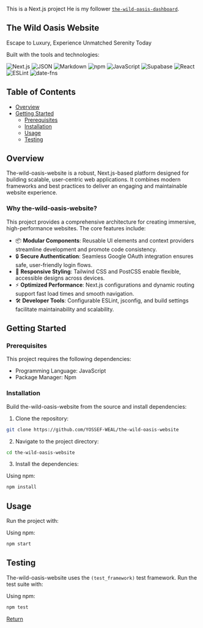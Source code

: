 This is a Next.js project He is my follower [`the-wild-oasis-dashboard`](https://portfolio-yossef-weal.netlify.app/project/mz2ktwp6m9q5bx89amxlmeug).

## The Wild Oasis Website

Escape to Luxury, Experience Unmatched Serenity Today

Built with the tools and technologies:

![Next.js](https://img.shields.io/badge/Next.js-000000?style=for-the-badge&logo=next.js&logoColor=white)
![JSON](https://img.shields.io/badge/JSON-000000?style=for-the-badge&logo=json&logoColor=white)
![Markdown](https://img.shields.io/badge/Markdown-000000?style=for-the-badge&logo=markdown&logoColor=white)
![npm](https://img.shields.io/badge/npm-CB3837?style=for-the-badge&logo=npm&logoColor=white)
![JavaScript](https://img.shields.io/badge/JavaScript-F7DF1E?style=for-the-badge&logo=javascript&logoColor=black)
![Supabase](https://img.shields.io/badge/Supabase-3ECF8E?style=for-the-badge&logo=supabase&logoColor=white)
![React](https://img.shields.io/badge/React-61DAFB?style=for-the-badge&logo=react&logoColor=black)
![ESLint](https://img.shields.io/badge/ESLint-4B32C3?style=for-the-badge&logo=eslint&logoColor=white)
![date-fns](https://img.shields.io/badge/date--fns-2D3238?style=for-the-badge&logo=date-fns&logoColor=white)

## Table of Contents

- [Overview](#overview)
- [Getting Started](#getting-started)
  - [Prerequisites](#prerequisites)
  - [Installation](#installation)
  - [Usage](#usage)
  - [Testing](#testing)

## Overview

The-wild-oasis-website is a robust, Next.js-based platform designed for building scalable, user-centric web applications. It combines modern frameworks and best practices to deliver an engaging and maintainable website experience.

### Why the-wild-oasis-website?

This project provides a comprehensive architecture for creating immersive, high-performance websites. The core features include:

- 📦 **Modular Components**: Reusable UI elements and context providers streamline development and promote code consistency.
- 🔒 **Secure Authentication**: Seamless Google OAuth integration ensures safe, user-friendly login flows.
- 🎨 **Responsive Styling**: Tailwind CSS and PostCSS enable flexible, accessible designs across devices.
- ⚡ **Optimized Performance**: Next.js configurations and dynamic routing support fast load times and smooth navigation.
- 🛠️ **Developer Tools**: Configurable ESLint, jsconfig, and build settings facilitate maintainability and scalability.

## Getting Started

### Prerequisites

This project requires the following dependencies:

- Programming Language: JavaScript
- Package Manager: Npm

### Installation

Build the-wild-oasis-website from the source and install dependencies:

1. Clone the repository:

```bash
git clone https://github.com/YOSSEF-WEAL/the-wild-oasis-website
```

2. Navigate to the project directory:

```bash
cd the-wild-oasis-website
```

3. Install the dependencies:

Using npm:

```bash
npm install
```

## Usage

Run the project with:

Using npm:

```bash
npm start
```

## Testing

The-wild-oasis-website uses the `(test_framework)` test framework. Run the test suite with:

Using npm:

```bash
npm test
```

[Return](#table-of-contents)
